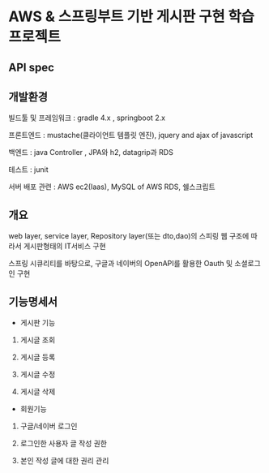 # AWS & 스프링부트 기반 게시판 구현 학습 프로젝트

## API spec


## 개발환경

빌드툴 및 프레임워크 : gradle 4.x , springboot 2.x

프론트엔드 : mustache(클라이언트 템플릿 엔진), jquery and ajax of javascript

백엔드 : java Controller , JPA와 h2, datagrip과 RDS

테스트 : junit

서버 배포 관련 : AWS ec2(Iaas), MySQL of AWS RDS, 쉘스크립트

## 개요

 web layer, service layer, Repository layer(또는 dto,dao)의 스피링 웹 구조에 따라서 게시판형태의 IT서비스 구현 
 
스프링 시큐리티를 바탕으로, 구글과 네이버의 OpenAPI를 활용한 Oauth 및 소셜로그인 구현

## 기능명세서
- 게시판 기능

1. 게시글 조회

2. 게시글 등록

3. 게시글 수정

4. 게시글 삭제

- 회원기능
1. 구글/네이버 로그인
   
2. 로그인한 사용자 글 작성 권한

3. 본인 작성 글에 대한 권리 관리